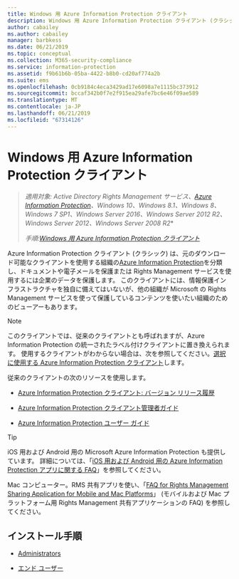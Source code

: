 ```yaml
---
title: Windows 用 Azure Information Protection クライアント
description: Windows 用 Azure Information Protection クライアント (クラシック) の情報リソース。
author: cabailey
ms.author: cabailey
manager: barbkess
ms.date: 06/21/2019
ms.topic: conceptual
ms.collection: M365-security-compliance
ms.service: information-protection
ms.assetid: f9b61b6b-05ba-4422-b8b0-cd20af774a2b
ms.suite: ems
ms.openlocfilehash: 0cb9184c4eca3429ad17e6098a7e1115bc373912
ms.sourcegitcommit: bccaf342b0f7e2f915ea29afe7bc6e46f09ae589
ms.translationtype: MT
ms.contentlocale: ja-JP
ms.lasthandoff: 06/21/2019
ms.locfileid: "67314126"
---
```

# <a name="azure-information-protection-client-for-windows"></a>Windows 用 Azure Information Protection クライアント

>*適用対象: Active Directory Rights Management サービス、[Azure Information Protection](https://azure.microsoft.com/pricing/details/information-protection)、Windows 10、Windows 8.1、Windows 8、Windows 7 SP1、Windows Server 2016、Windows Server 2012 R2、Windows Server 2012、Windows Server 2008 R2**
>
> *手順:[Windows 用 Azure Information Protection クライアント](../faqs.md#whats-the-difference-between-the-azure-information-protection-client-and-the-azure-information-protection-unified-labeling-client)*

Azure Information Protection クライアント (クラシック) は、元のダウンロード可能なクライアントを使用する組織の[Azure Information Protection](../what-is-information-protection.md)を分類し、ドキュメントや電子メールを保護または Rights Management サービスを使用するには企業のデータを保護します。 このクライアントには、情報保護インフラストラクチャを独自に備えてはいないが、他の組織が Microsoft の Rights Management サービスを使って保護しているコンテンツを使いたい組織のためのビューアーもあります。

> [!NOTE]
> このクライアントでは、従来のクライアントとも呼ばれますが、Azure Information Protection の統一されたラベル付けクライアントに置き換えられます。 使用するクライアントがわからない場合は、次を参照してください。[選択に使用する Azure Information Protection クライアント](use-client.md#choose-which-azure-information-protection-client-to-use)します。

従来のクライアントの次のリソースを使用します。

- [Azure Information Protection クライアント: バージョン リリース履歴](client-version-release-history.md)

- [Azure Information Protection クライアント管理者ガイド](client-admin-guide.md)

- [Azure Information Protection ユーザー ガイド](client-user-guide.md)

> [!TIP]
> iOS 用および Android 用の Microsoft Azure Information Protection も提供しています。 詳細については、「[iOS 用および Android 用の Azure Information Protection アプリに関する FAQ](mobile-app-faq.md )」を参照してください。
> 
> Mac コンピューター。RMS 共有アプリを使い、「[FAQ for Rights Management Sharing Application for Mobile and Mac Platforms](https://technet.microsoft.com/dn451248)」 (モバイルおよび Mac プラットフォーム用 Rights Management 共有アプリケーションの FAQ) を参照してください。

## <a name="install-instructions"></a>インストール手順

- [Administrators](client-admin-guide-install.md)

- [エンド ユーザー](install-client-app.md)
